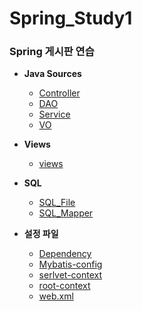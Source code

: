 # Spring_Study1
### Spring 게시판 연습

- **Java Sources**
  - [Controller](https://github.com/ehdqkd616/Spring_Study1/tree/master/ex00/src/main/java/org/zerock/controller)
  - [DAO](https://github.com/ehdqkd616/Spring_Study1/tree/master/ex00/src/main/java/org/zerock/dao)
  - [Service](https://github.com/ehdqkd616/Spring_Study1/tree/master/ex00/src/main/java/org/zerock/service)
  - [VO](https://github.com/ehdqkd616/Spring_Study1/tree/master/ex00/src/main/java/org/zerock/vo)

- **Views**
  - [views](https://github.com/ehdqkd616/Spring_Study1/tree/master/ex00/src/main/webapp/WEB-INF/views)

- **SQL**
  - [SQL_File](https://github.com/ehdqkd616/Spring_Study1/tree/master/ex00/src/main/webapp/resources/SQL)
  - [SQL_Mapper](https://github.com/ehdqkd616/Spring_Study1/tree/master/ex00/src/main/resources/org/zerock/mappers/member)

- **설정 파일**
  - [Dependency](https://github.com/ehdqkd616/Spring_Study1/blob/master/ex00/pom.xml)
  - [Mybatis-config](https://github.com/ehdqkd616/Spring_Study1/blob/master/ex00/src/main/resources/mybatis-config.xml)
  - [serlvet-context](https://github.com/ehdqkd616/Spring_Study1/blob/master/ex00/src/main/webapp/WEB-INF/spring/appServlet/servlet-context.xml)
  - [root-context](https://github.com/ehdqkd616/Spring_Study1/blob/master/ex00/src/main/webapp/WEB-INF/spring/root-context.xml)
  - [web.xml](https://github.com/ehdqkd616/Spring_Study1/blob/master/ex00/src/main/webapp/WEB-INF/web.xml)
